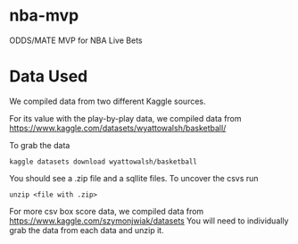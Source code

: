 # nba-mvp
ODDS/MATE MVP for NBA Live Bets


# Data Used
We compiled data from two different Kaggle sources. 

For its value with the play-by-play data, we compiled data from https://www.kaggle.com/datasets/wyattowalsh/basketball/

To grab the data 
```
kaggle datasets download wyattowalsh/basketball
```
You should see a .zip file and a sqllite files. To uncover the csvs run 
```
unzip <file with .zip>
```

For more csv box score data, we compiled data from https://www.kaggle.com/szymonjwiak/datasets
You will need to individually grab the data from each data and unzip it. 
